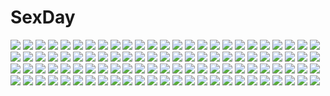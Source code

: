 # SexDay
![](https://konachan.com/jpeg/2097575f02deba4fa1c10ce3dde365ed/Konachan.com%20-%20261320%20ass%20bed%20candy%20chocolate%20feathers%20fire_emblem%20food%20long_hair%20panties%20red_eyes%20red_hair%20see_through%20streyah%20tiamo_%28fire_emblem%29%20underwear%20valentine.jpg)
![](https://konachan.com/image/63f268d6223beb03d11112c8cfa50f43/Konachan.com%20-%2035704%20kamogawa_tanuki%20mahou_shoujo_lyrical_nanoha%20mahou_shoujo_lyrical_nanoha_strikers%20takamachi_nanoha%20thighhighs.jpg)
![](https://konachan.com/image/4ba9f867dc84b0ad6b8de18ea4fb30d2/Konachan.com%20-%20177343%202girls%20barefoot%20bed%20blonde_hair%20blue_eyes%20blush%20breasts%20brown_hair%20cleavage%20fate_testarossa%20long_hair%20open_shirt%20takamachi_nanoha%20yuri.jpg)
![](https://konachan.com/image/1f7a383c0ee3d1f24b4b3e1db0de1d11/Konachan.com%20-%20265164%20blonde_hair%20dress%20garter%20golden_darkness%20long_hair%20red_eyes%20third-party_edit%20to_love_ru%20to_love_ru_darkness%20white%20yabuki_kentarou.jpg)
![](https://konachan.com/image/a611d1e0f4f932e7f0e049927b347d8c/Konachan.com%20-%20269284%20bikini%20breasts%20clouds%20elbow_gloves%20fate_grand_order%20fate_%28series%29%20gloves%20hat%20long_hair%20purple_eyes%20purple_hair%20sky%20swimsuit%20sword%20urigarasu%20weapon.jpg)
![](https://konachan.com/jpeg/138771dda43cd9f55726732cda56c1e0/Konachan.com%20-%2059485%20akiyama_mio%20animal_ears%20catgirl%20fujima_takuya%20hirasawa_yui%20k-on%21%20kotobuki_tsumugi%20nakano_azusa%20panties%20scan%20tail%20tainaka_ritsu%20underwear.jpg)
![](https://konachan.com/jpeg/53fb67f4bdbfc8a13834d84961ada00a/Konachan.com%20-%20282371%20ass%20azur_lane%20cropped%20dress%20elbow_gloves%20gloves%20kuavera%20long_hair%20panties%20ponytail%20purple_eyes%20purple_hair%20see_through%20thighhighs%20underwear%20white.jpg)
![](https://konachan.com/jpeg/86f1a7ba3ff05e99617abb24a6e58ac2/Konachan.com%20-%20122007%202girls%20ass%20blush%20breasts%20censored%20ekino-jeru_aria%20game_cg%20haruka_natsuki%20nipples%20nude%20pussy%20pussy_juice%20tae%20tears%20wet%20yurikago_kara_tenshi_made.jpg)
![](https://konachan.com/image/24fdafb5107e93c0537ea4d4ab9c9467/Konachan.com%20-%20249168%20barefoot%20choker%20dress%20euryale%20fate_grand_order%20fate_%28series%29%20headdress%20long_hair%20purple_eyes%20purple_hair%20tsukasa_kinako%20twintails%20white%20wristwear.jpg)
![](https://konachan.com/jpeg/40ca4257bb26b1313ad3af767fe5237e/Konachan.com%20-%20307834%20blush%20cameltoe%20choker%20corset%20flat_chest%20flowers%20garter_belt%20gloves%20headdress%20loli%20necklace%20nipples%20original%20short_hair%20skintight%20stockings%20waifu2x.jpg)
![](https://konachan.com/jpeg/649f8649798ee767d95ef4d167286d73/Konachan.com%20-%20238811%20aqua_eyes%20aqua_hair%20blacksio%20flowers%20hatsune_miku%20long_hair%20school_uniform%20twintails%20vocaloid.jpg)
![](https://konachan.com/image/2f92460110c071781507da184742c267/Konachan.com%20-%20185355%202girls%20amatsukaze_%28kancolle%29%20anthropomorphism%20kantai_collection%20raguro%20rensouhou-chan%20rensouhou-kun%20shimakaze_%28kancolle%29.jpg)
![](https://konachan.com/jpeg/389e8395e8bed8e6fb1a48ae06ef1b02/Konachan.com%20-%20295521%20blonde_hair%20cage%20cape%20dangmill%20ereshkigal_%28fate_grand_order%29%20fate_grand_order%20fate_%28series%29%20flowers%20long_hair%20red_eyes%20twintails.jpg)
![](https://konachan.com/jpeg/87b81cfad7a04a56c28ec907df600f70/Konachan.com%20-%20184667%20blue_hair%20demon%20flowers%20hatsune_miku%20horns%20japanese_clothes%20kimono%20long_hair%20moco_%28chaton315%29%20red_eyes%20skull%20twintails%20vocaloid.jpg)
![](https://konachan.com/jpeg/9b1f5b32f30379056350d941feb2e34b/Konachan.com%20-%20172363%20aqua_hair%20blue_eyes%20hatsune_miku%20skirt%20thighhighs%20tie%20twintails%20vocaloid%20washa%20white.jpg)
![](https://konachan.com/image/93678f5d4f9f6f385ea4fe0966d62c37/Konachan.com%20-%20301268%20blush%20clouds%20gochuumon_wa_usagi_desu_ka%3F%20green_eyes%20gym_uniform%20headband%20nakano_yotsuba%20panties%20short_hair%20shorts%20sky%20spread_legs%20underwear%20waterring.jpg)
![](https://konachan.com/image/8147aedb2848ea5a863ec1eda46f0173/Konachan.com%20-%2093306%20garterbelt_%28character%29%20panty_%26_stocking_with_garterbelt%20panty_%28character%29%20stocking_%28character%29.jpg)
![](https://konachan.com/jpeg/2c93ed240d74a616ef00b8b7bd04ec2d/Konachan.com%20-%2051289%20kannagi_crazy_shrine_maidens%20nagi%20school_uniform.jpg)
![](https://konachan.com/image/eb6165c1dcc09771c70d73f6565e398a/Konachan.com%20-%20116058%20blonde_hair%20blue_eyes%20kageira%20pantyhose%20school_uniform%20tagme%20wink.jpg)
![](https://konachan.com/jpeg/69176d39f829210730bcb9f646655e7e/Konachan.com%20-%20257589%20blonde_hair%20blush%20breasts%20censored%20cum%20game_cg%20kunugi_maika%20long_hair%20mizuno_sao%20navel%20nipples%20nude%20penis%20ponytail%20pulltop%20pussy%20sex%20spread_legs.jpg)
![](https://konachan.com/image/eb3dcadce26403f3f9669cb145036f5c/Konachan.com%20-%2052777%202girls%20akashio%20blue_eyes%20brown_hair%20green_hair%20hakurei_reimu%20kick%20kochiya_sanae%20long_hair%20magic%20miko%20red_eyes%20ribbons%20thighhighs%20torn_clothes%20touhou.jpg)
![](https://konachan.com/jpeg/a6e5fd655ed894e79dc0dde8cbf39ee3/Konachan.com%20-%20142025%20ass_grab%20astronauts%20bed%20blonde_hair%20blush%20breasts%20censored%20erect%21%20game_cg%20nipples%20piromizu%20pussy%20pussy_juice%20school_uniform%20thighhighs%20twintails.jpg)
![](https://konachan.com/image/41180633617dc1415644ddaa282a8644/Konachan.com%20-%20197849%20aqua_eyes%20aqua_hair%20bai_yemeng%20breasts%20cleavage%20hatsune_miku%20long_hair%20twintails%20vocaloid%20water.jpg)
![](https://konachan.com/jpeg/f9e70ad3137c7b3f013f1f697e3386d0/Konachan.com%20-%20254522%20aqua_eyes%20bed%20boots%20breasts%20dragonball%20green_eyes%20madkaiser%20navel%20nipples%20no_bra%20pantyhose%20penis%20pubic_hair%20pussy%20short_hair%20uncensored%20watermark.jpg)
![](https://konachan.com/image/c84f0dced7a90a9f385394fce23fb482/Konachan.com%20-%2018089%20blanc_neige%20shining_tears%20taka_tony.jpg)
![](https://konachan.com/image/04b7d16708afdfd563c3c36b1dbe249c/Konachan.com%20-%20180398%20animal%20black_hair%20brown_eyes%20brown_hair%20dog%20green_eyes%20green_hair%20group%20gun%20hermes%20kino%20long_hair%20motorcycle%20pink_hair%20short_hair%20sword%20uniform%20weapon.jpg)
![](https://konachan.com/image/9c344218dad492c95917f78bd40a3cb3/Konachan.com%20-%2041053%20brown_eyes%20brown_hair%20clouds%20genderswap%20guitar%20instrument%20jpeg_artifacts%20kyonko%20long_hair%20school_uniform%20suzumiya_haruhi_no_yuutsu.jpg)
![](https://konachan.com/image/fe692ab19732c4873386b3d4af655f80/Konachan.com%20-%20164496%20armin_arlert%20christa_renz%20conny_springer%20eren_jaeger%20hanji_zoe%20irvin_smith%20jean_kirchstein%20kiragera%20levi_ackerman%20mikasa_ackerman%20sasha_browse.jpg)
![](https://konachan.com/image/36df37681fad02540faab43e33b7548f/Konachan.com%20-%20131971%20bow%20brown_hair%20car%20city%20clouds%20d.b.spark%20dress%20hakurei_reimu%20japanese_clothes%20miko%20short_hair%20sky%20socks%20sunset%20touhou.jpg)
![](https://konachan.com/image/e5e36d00fdc32c266f3b727893adf289/Konachan.com%20-%20115029%20aegis%20persona%20persona_3%20purple_hair%20short_hair%20tagme%20tagme_%28artist%29%20third-party_edit%20yellow_eyes.jpg)
![](https://konachan.com/jpeg/92cdeef08d6e071234f4ee365771d469/Konachan.com%20-%20273978%20aqua_eyes%20black_hair%20bow%20bra%20breasts%20candy%20cum%20lollipop%20long_hair%20navel%20open_shirt%20panties%20panty_pull%20skirt%20skirt_lift%20socks%20underwear%20wristwear.jpg)
![](https://konachan.com/image/e3bf4295f165748c5ddfb949ccb12427/Konachan.com%20-%2046894%20hakurei_reimu%20japanese_clothes%20miko%20touhou.jpg)
![](https://konachan.com/image/2a10a2f9d4bb24e772fc04266efdf04a/Konachan.com%20-%2092251%20bamboo_blade.jpg)
![](https://konachan.com/image/7dcc79a3d2b1f82b30e8bb90752f8bb3/Konachan.com%20-%2011960%20blonde_hair%20cowgirl%20ikkitousen%20sonsaku_hakufu.jpg)
![](https://konachan.com/image/81ebf9a61a758e1cc8755832df4f23bf/Konachan.com%20-%2045382%20blonde_hair%20flowers%20hakurei_reimu%20hat%20ibuki_suika%20kirisame_marisa%20long_hair%20miko%20nejime%20red_eyes%20ribbons%20short_hair%20sky%20tears%20touhou%20tree%20witch.jpg)
![](https://konachan.com/jpeg/d6e0912cfe144914ff76e9dd248a12b9/Konachan.com%20-%20235906%203d%20landscape%20nobody%20original%20reflection%20scenic%20tree%20waisshu_%28sougyokyuu%29%20water.jpg)
![](https://konachan.com/image/89a2b3638179f101962933d92454426c/Konachan.com%20-%20194139%20armor%20black_hair%20blonde_hair%20blue_eyes%20blue_hair%20cape%20gloves%20green_hair%20group%20long_hair%20male%20petals%20red_eyes%20short_hair%20tiara%20twintails%20white_hair.jpg)
![](https://konachan.com/jpeg/85ef3ce89ae6d55e23186178bf8b4e14/Konachan.com%20-%20163075%20amairo_islenauts%20barefoot%20blue_hair%20bondage%20breasts%20cleavage%20game_cg%20kobuichi%20leaves%20phone%20shiraga_airi%20yuzusoft.jpg)
![](https://konachan.com/jpeg/ec82d8bc522cb2011b776f709ad86d02/Konachan.com%20-%2048623%20hirasawa_yui%20k-on%21.jpg)
![](https://konachan.com/jpeg/63b08bddcdcf6356b565e073272ad381/Konachan.com%20-%2050133%20kara_no_kyoukai%20ryougi_shiki.jpg)
![](https://konachan.com/jpeg/1259d8c6b30787dbeaa4a610621385f4/Konachan.com%20-%20121204%20blades_heart%20dark_skin%20fan%20game_cg%20kiki_%28blades_heart%29%20orange_eyes%20shimesaba_kohada%20short_hair%20tattoo%20white_hair.jpg)
![](https://konachan.com/image/0a87362f67b904b47ffd453d1c055682/Konachan.com%20-%20132257%20blonde_hair%20blueman%20bow%20breasts%20cleavage%20dress%20fate_stay_night%20fate_unlimited_codes%20fate_%28series%29%20green_eyes%20jpeg_artifacts%20ponytail%20saber%20saber_lily.jpg)
![](https://konachan.com/jpeg/dc32c3007180b8d278422f02c8cb785b/Konachan.com%20-%20181934%20animal_ears%20black_hair%20breasts%20catgirl%20cleavage%20green_eyes%20original%20ricegnat%20tail%20thighhighs.jpg)
![](https://konachan.com/jpeg/075ad59460eccca85fa173e40e7589c4/Konachan.com%20-%20298776%20akiakane%20aqua_hair%20bell%20flowers%20japanese_clothes%20original%20purple_eyes%20rope%20short_hair%20skull.jpg)
![](https://konachan.com/image/45928df41a0cf2e3544602601cf7d97e/Konachan.com%20-%2042115%20touhou%20yakumo_yukari.jpg)
![](https://konachan.com/jpeg/e98190150e0e08eeb10f7c1fb53998a1/Konachan.com%20-%2076213%20alcot%20aqua_hair%20bed%20breasts%20ezekiel%20game_cg%20long_hair%20nimura_yuushi%20osananajimi_wa_daitouryou%20sleeping.jpg)
![](https://konachan.com/image/cc63a2634ee653c7dd761ea2f6502d9a/Konachan.com%20-%2011863%20air%20tohno_minagi.jpg)
![](https://konachan.com/jpeg/4f0b9c1ac6a40db324d1b3c3485415e8/Konachan.com%20-%20141459%20chain%20horns%20hoshiguma_yuugi%20potato_pot%20sword%20touhou%20weapon.jpg)
![](https://konachan.com/image/8748841fd9f8aaa115bc537768c8e1d3/Konachan.com%20-%2028670%20censored%20chu_x_chu%20game_cg%20penis%20pointed_ears%20pussy%20sex%20tentacles%20unisonshift.jpg)
![](https://konachan.com/image/9f268d0f64cbfc0e10af52dcecd872ef/Konachan.com%20-%20203632%20brown_hair%20dress%20flowers%20gray_hair%20headdress%20male%20nineo%20ribbons%20short_hair%20suit%20thighhighs%20water.jpg)
![](https://konachan.com/jpeg/cb17e695896c0ce264db9355f5eb46a6/Konachan.com%20-%20276317%20animal_ears%20ass%20bed%20blush%20inubashiri_momiji%20panties%20red_eyes%20shishi_juuroku%20short_hair%20tail%20touhou%20underwear%20white_hair%20wolfgirl.jpg)
![](https://konachan.com/jpeg/3940d4014dd7ff35212add2d1cf58682/Konachan.com%20-%20120854%20breast_grab%20breasts%20game_cg%20kazami_haruki%20maid%20ninomae_sakura%20nipples%20panties%20pink_hair%20short_hair%20thighhighs%20underwear%20wink.jpg)
![](https://konachan.com/jpeg/d0a1e85b6e35f289c793d3885d7b0613/Konachan.com%20-%20173263%20ass%20blush%20breasts%20game_cg%20liliam_macabern%20long_hair%20nipples%20onigirikun%20pastel_chime%20pointed_ears%20pussy%20thighhighs%20third-party_edit%20uncensored.jpg)
![](https://konachan.com/jpeg/3019e96e7f8723acee2c4bdfdae8fecd/Konachan.com%20-%2019946%20close%20guu%20jungle_wa_itsumo_hale_nochi_guu%20vector.jpg)
![](https://konachan.com/image/9173ebd16bbe488546121f3b5c98c51c/Konachan.com%20-%20258340%20black_hair%20braids%20brown_eyes%20brown_hair%20dress%20group%20long_hair%20male%20nakayama_masae%20red_eyes%20ribbons%20scan%20sword%20thighhighs%20weapon%20white_hair%20yuuki_asuna.jpg)
![](https://konachan.com/jpeg/fbb7e26a240b25b76f585d6cf43de2c4/Konachan.com%20-%20206688%20blush%20game_cg%20panties%20pantyhose%20red_eyes%20sakura_swim_club%20school_uniform%20tagme%20underwear%20upskirt%20wanaca%20white_hair%20winged_cloud.jpg)
![](https://konachan.com/image/9b0265f3d1fe946e7d3619d63e7fe9c3/Konachan.com%20-%2018679%20nami%20nefertari_vivi%20one_piece.jpg)
![](https://konachan.com/image/ea1ceeb97d7f6e5f7cc016d81db8e775/Konachan.com%20-%20190747%20amagi_brilliant_park%20blush%20brown_eyes%20brown_hair%20long_hair%20mokke_%28artist%29%20panties%20ponytail%20sento_isuzu%20striped_panties%20underwear.jpg)
![](https://konachan.com/image/83a321a0ae60ad2d0f9af50e3a388982/Konachan.com%20-%20263238%20ass%20close%20evelysse%20garter_belt%20panties%20sblack%20star_ocean%20star_ocean%3A_anamnesis%20stockings%20thighhighs%20underwear%20upskirt.jpg)
![](https://konachan.com/jpeg/c953aa8619b08280d6259e24b2ded858/Konachan.com%20-%20289777%20angel_no_shousou%20breasts%20cleavage%20close%20cropped%20long_hair%20original%20pink_hair%20ponytail%20red_eyes%20ribbons%20waifu2x%20white.jpg)
![](https://konachan.com/jpeg/319b5bc05b3495afc68f8260dd9eb34c/Konachan.com%20-%20298398%20ass%20brown_eyes%20brown_hair%20dark_skin%20hiiragi_hajime%20idolmaster%20idolmaster_shiny_colors%20izumi_mei%20long_hair%20shorts%20sunglasses%20white%20wristwear.jpg)
![](https://konachan.com/image/cb963dba20c4394aa0367da7dabb3328/Konachan.com%20-%20247432%201991_%28blz%29%20animal_ears%20ass%20catgirl%20elbow_gloves%20gloves%20kemono_friends%20orange_eyes%20orange_hair%20serval%20short_hair%20tail%20thighhighs%20upskirt%20white.jpg)
![](https://konachan.com/image/eab615899e2718b362f46b7dc53ccdd1/Konachan.com%20-%20274022%20brown_eyes%20brown_hair%20close%20drink%20headphones%20hinata_%28lipcream%29%20original%20short_hair%20waifu2x.jpg)
![](https://konachan.com/image/7edf5288716c96962a24469178ee94dc/Konachan.com%20-%20272461%20animal%20blue_hair%20cape%20dress%20drink%20green_eyes%20hatsune_miku%20lf%20long_hair%20rabbit%20tiara%20twintails%20vocaloid%20yuki_miku.jpg)
![](https://konachan.com/jpeg/e86b03850677a64cb722ea98f44a4f08/Konachan.com%20-%2028932%20all_male%20bleach%20kurosaki_ichigo%20male.jpg)
![](https://konachan.com/jpeg/17cbf1ed9db82ff3a7b6c4885dbac70b/Konachan.com%20-%20205720%20animal%20aqua_eyes%20aqua_hair%20boat%20bubbles%20dress%20fish%20hatsune_miku%20long_hair%20ruins%20sombernight%20twintails%20underwater%20vocaloid%20water.jpg)
![](https://konachan.com/image/d38d66612fe9425e2678b08858df5740/Konachan.com%20-%2013841%20all_male%20black_hair%20haku_%28naruto%29%20headband%20male%20mask%20momochi_zabuza%20naruto%20sword%20tattoo%20weapon.jpg)
![](https://konachan.com/image/f506be79f4fb06ee90bcb4028938193c/Konachan.com%20-%2048998%20allen_walker%20animated%20blue_eyes%20d.gray-man%20monochrome%20vector%20white_hair.gif)
![](https://konachan.com/image/8219576ebf58bc9928fafdae985c7701/Konachan.com%20-%20295432%202girls%20apron%20ass%20breasts%20brown_hair%20cameltoe%20cleavage%20gray_eyes%20long_hair%20maid%20original%20panties%20red_eyes%20short_hair%20skirt_lift%20thighhighs%20underwear.jpg)
![](https://konachan.com/jpeg/9792351dbe1b42f6e16c9b98d704eec4/Konachan.com%20-%2054650%20bakemonogatari%20monogatari_%28series%29%20no_bra%20nude%20senjougahara_hitagi.jpg)
![](https://konachan.com/image/81ec6db6cae05751d06db0cb945a7045/Konachan.com%20-%2078601%20catgirl%20chen%20chibi%20cirno%20daiyousei%20demon%20doll%20ex_keine%20fairy%20group%20koakuma%20maid%20miko%20mousegirl%20myon%20nazrin%20rumia%20touhou%20vampire%20witch%20wolfgirl.jpg)
![](https://konachan.com/image/368167e42f64e1f5804e5aceaa8b7a4c/Konachan.com%20-%20241890%20aqua_eyes%20aqua_hair%20bikini%20bow%20cirno%20fairy%20short_hair%20swimsuit%20tagme_%28artist%29%20touhou%20water%20wings.jpg)
![](https://konachan.com/image/b6ec18c8a5345d40d09af9b499c5e1cf/Konachan.com%20-%2089782%20baldr_sky%20kikuchi_seiji%20wakakusa_nanoha.jpg)
![](https://konachan.com/jpeg/7957beceb35a2630cb0e3ef010200cd9/Konachan.com%20-%20140717%20.co%20ass%20blonde_hair%20bloomers%20flandre_scarlet%20hat%20ponytail%20ribbons%20sky%20topless%20touhou%20vampire%20wings.jpg)
![](https://konachan.com/image/6920d79816bb0f3b08d7ae8f3e0960ca/Konachan.com%20-%2057826%20aresta_blanket%20fight_ippatsu_juuden-chan.jpg)
![](https://konachan.com/image/4cdbf28e8efc2c3d87e663084d2fa0a2/Konachan.com%20-%20253170%20animal%20apron%20ass%20bandage%20bell%20bikini%20breasts%20candy%20cosplay%20drink%20fang%20foxgirl%20gloves%20group%20hat%20horns%20male%20moon%20navel%20panties%20pumpkin%20scar%20tail.jpg)
![](https://konachan.com/jpeg/9745b902867e43037c5ba6dc277a0655/Konachan.com%20-%2075141%20animal%20bird%20flowers%20hatsune_miku%20ihara_asta%20skirt%20thighhighs%20twintails%20vocaloid.jpg)
![](https://konachan.com/image/ed67e489119a5ba56688bdf568338be4/Konachan.com%20-%20189743%20black_hair%20dress%20ghost%20gloves%20lolita_fashion%20nishikino_maki%20purple_eyes%20red_eyes%20red_hair%20ribbons%20shoujo_ai%20twintails%20umbrella%20white%20yazawa_nico.jpg)
![](https://konachan.com/image/24402295619143669a731c7e9e37123a/Konachan.com%20-%20181336%20blonde_hair%20blush%20cake%20flat_chest%20food%20fruit%20green_eyes%20loli%20manle%20navel%20nopan%20open_shirt%20original%20strawberry%20thighhighs.jpg)
![](https://konachan.com/jpeg/3c19c9572afebb624ed8569d561c6d97/Konachan.com%20-%20146296%20building%20city%20game_cg%20nobody%20scenic%20skyfish%20sunset%20tsukumo_no_kanade.jpg)
![](https://konachan.com/image/8699bdc9facc3a1d84bb62cf65fe22fc/Konachan.com%20-%2078896%20blush%20green_eyes%20green_hair%20japanese_clothes%20kimono%20long_hair%20natsuki_coco%20scan.jpg)
![](https://konachan.com/jpeg/d86b35c6d1e919a17ee9092a657dd5d2/Konachan.com%20-%20102916%20dress%20hana_azuki%20kaname_madoka%20mahou_shoujo_madoka_magica%20pink_hair%20ultimate_madoka%20white%20yellow_eyes.jpg)
![](https://konachan.com/jpeg/bf88d17bacfae6c57cd45d1981dc3d01/Konachan.com%20-%2041677%20all_male%20katekyou_hitman_reborn%20lambo%20male.jpg)
![](https://konachan.com/image/7417a7c33c25aa2ff1669f77a592eba9/Konachan.com%20-%20284587%202girls%20aliasing%20hibike%21_euphonium%20pink%20polychromatic%20school_uniform%20shiratama_mochi%20suzuki_mirei%20suzuki_satsuki%20yuri.jpg)
![](https://konachan.com/jpeg/efd3c4b6b26cb3d743928ef79fe68639/Konachan.com%20-%20216766%20accelerator%20blush%20group%20kamijou_touma%20kihara_amata%20loli%20male%20mushi_gyouza%20pantyhose%20parody%20school_uniform%20skirt_lift%20underwear%20uniform.jpg)
![](https://konachan.com/image/99da8322aa11421bf82df3ddcd12b256/Konachan.com%20-%20101002%20aqua_eyes%20breasts%20cleavage%20close%20fukufuku%20megurine_luka%20petals%20pink_hair%20vocaloid.jpg)
![](https://konachan.com/image/bf408d56e4d7ee740c158c2729025f90/Konachan.com%20-%206084%20clamp%20ichihara_yuuko%20xxxholic.jpg)
![](https://konachan.com/image/3e68447e23870a408f59fbcd85b0e9c2/Konachan.com%20-%2077627%202girls%20blonde_hair%20chinese_clothes%20chinese_dress%20foxgirl%20long_hair%20maid%20original%20red_eyes%20ribbons%20syno%20tail%20twins.jpg)
![](https://konachan.com/image/e221bb670005621c2980a93130abe6d1/Konachan.com%20-%20130584%20angel_beats%21%20feathers%20panties%20purple_hair%20school_uniform%20skirt%20sky%20tachibana_kanade%20underwear%20upskirt%20wings.jpg)
![](https://konachan.com/image/088380ed1231917b858f3ad30a7ba83d/Konachan.com%20-%20126442%20food%20gakuou%20gray_hair%20korie_riko%20mayuzumi_hinayu%20school_uniform.jpg)
![](https://konachan.com/image/ce9d0a9941a62cfb345df88ca73edf7b/Konachan.com%20-%2094682%20ayumi_tooru%20black_hair%20blue_eyes%20blue_hair%20glasses%20hat%20kawashiro_nitori%20long_hair%20short_hair%20touhou%20twintails.jpg)
![](https://konachan.com/image/dd48d9439761c3579075984f24f098bd/Konachan.com%20-%2083507%20aonoe%20long_hair%20megurine_luka%20pink_hair%20vocaloid.jpg)
![](https://konachan.com/image/9183f493447082ec322b45f8712e278c/Konachan.com%20-%20249346%20all_male%20ass%20astolfo%20blush%20braids%20fang%20heart%20hoodie%20long_hair%20male%20navel%20necklace%20pantyhose%20pink_eyes%20pink_hair%20ponytail%20signed%20skirt%20the-sinner%20trap.jpg)
![](https://konachan.com/image/172945c9fe41ef24c79a52635f9d3167/Konachan.com%20-%2063125%20tagme.jpg)
![](https://konachan.com/jpeg/851b998749b605471baf8bd12cfb9850/Konachan.com%20-%20162479%20animal_ears%20bikini%20blue_eyes%20blue_hair%20breasts%20brown_hair%20catgirl%20cleavage%20group%20long_hair%20nanao_naru%20original%20red_eyes%20scan%20sky%20swimsuit%20tail.jpg)
![](https://konachan.com/jpeg/b61b8b29a38f665b934a4f4835bd20df/Konachan.com%20-%20127810%20chibi%20flowers%20kagamine_rin%20mirimo%20vocaloid.jpg)
![](https://konachan.com/image/31b614a7d63cd83f0fc05391b74ea969/Konachan.com%20-%20187650%20breasts%20hyuuga_hinata%20long_hair%20maku_%28l-u%29%20naruto%20nipples%20open_shirt%20sex%20tears%20torn_clothes.jpg)
![](https://konachan.com/jpeg/6de9b8b99e37f0d716378b1c0355017c/Konachan.com%20-%20181666%2035_%28pixiv%29%20black_hair%20hat%20headdress%20male%20monochrome%20short_hair%20white%20wristwear.jpg)
![](https://konachan.com/image/aa0d012a372474a2a185c8c41605f862/Konachan.com%20-%2026009%20arima_soichirou%20his_and_her_circumstances%20kare_kano%20miyazawa_yukino.jpg)
![](https://konachan.com/jpeg/5c1484031ba26a3718d4858e1ab0b016/Konachan.com%20-%20246522%20anthropomorphism%20ass%20blush%20breasts%20kamoi_%28kancolle%29%20kantai_collection%20long_hair%20navel%20no_bra%20thighhighs%20underboob%20utahane_w%20white_hair.jpg)
